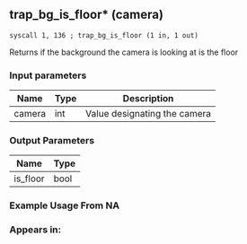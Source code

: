 ## trap_bg_is_floor* (camera)

`syscall 1, 136 ; trap_bg_is_floor (1 in, 1 out)`

Returns if the background the camera is looking at is the floor

### Input parameters
| Name | Type | Description
|------|------|------------
| camera   | int   | Value designating the camera


### Output Parameters
| Name | Type
|------|-----
| is_floor   | bool   
### Example Usage From NA



### Appears in:



